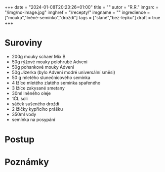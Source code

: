 
+++
date = "2024-01-08T20:23:26+01:00"
title = ""
autor = "R.R."
imgsrc = "/img/no-image.jpg"
imghref = "/recepty/"
imgname = ""
ingredience = ["mouka","lněné-semínko","droždí"]
tags = ["slané","bez-lepku"]
draft = true
+++

# Suroviny
- 200g mouky schaer Mix B
- 50g rýžové mouky polohrubé Adveni
- 50g pohankové mouky Adveni
- 50g Jizerka (bylo Adveni modré universální směsi)
- 50 g mletého slunečnicového semínka
- 4 lžíce mletého zlatého semínka spařeného
- 3 lžíce zakysané smetany
- 30ml lněného oleje
- 1ČL soli
- sáček sušeného droždí
- 2 lžičky kypřícího prášku
- 350ml vody
- semínka na posypání
# Postup
<!--nejprve v míse důkladně promíchejte všechny sypké suroviny, přidejte mleté spařené lněné semínko, zakysanou smetanu a část vody.

Začněte mixérem nebo robotem zpracovávat v těsto,postupně přilévejte zbylou vodu a nakonec zapracujte olej.

Vytvořte vláčné těsto, které nechte v míse přetažené potravinovou folií zdvojnásobit objem.

Troubu nahřejte na maximum a na spodní rošt dejte plech. (pokud máte troubu s párou, postupujte jak jste zvyklí).

Z nakynutého těsta vypracujte na pomoučené ploše bochánky, Každý bochánek důkladně propracujte a snažte se do něho dostat co nejvíce vzduchu.

Vrch potřete vodou, nařízněte do kříže a obalte semínky, které máte doma.

Nechte zhruba 15 minut odpočívat v teple a mezitím na plech, který jste umístili do trouby vylijte litr vody a troubu zavřete.

Po patnácti minutách otevřete troubu a rychle vložte plech – pozor na páru, která z trouby vyletí.

Pečte cca 30 minut na maximum, poté vyndejte spodní plech, snižte teplotu a dopékejte do požadované barvy.

Doba pečení je pouze informační, musíte dle své trouby.

Pokud chcete bulky křupavější, ihned přemístěte na mřížku. Pokud preferujte měkčí pečivo, nechte zchladnout na plechu.-->
# Poznámky
